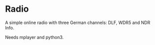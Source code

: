 # Radio

A simple online radio with three German channels: DLF, WDR5 and NDR Info.

Needs mplayer and python3.
